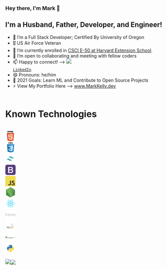 ### Hey there, I'm Mark 👋

## I'm a Husband, Father, Developer, and Engineer!

- :duck: I’m a Full Stack Developer; Certified By University of Oregon
- :medal_military: US Air Force Veteran
- 🌱 I’m currently enrolled in <a href="https://cs50.harvard.edu/college/2021/spring/">CSCI E-50 at Harvard Extension School</a>.
- 👯 I’m open to collaborating and meeting with fellow coders
- 📫 Happy to connect! --> <code><a href="https://www.linkedin.com/in/mark-kelly-9a1436160/" title="LinkedIn Profile"><img width="22" src="https://seeklogo.com/images/L/linkedin-icon-logo-FBADE03110-seeklogo.com.png"> LinkedIn</a></code>
- 😄 Pronouns: he/him
- :robot: 2021 Goals: Learn ML and Contribute to Open Source Projects
- ⚡ View My Portfolio Here --> <a href="https://www.markkelly.dev">www.MarkKelly.dev</a>
<br><br>

<h1 align="left">Known Technologies</h1>
<p align="left">
<code>
<img height="32" width="32" src="https://raw.githubusercontent.com/github/explore/80688e429a7d4ef2fca1e82350fe8e3517d3494d/topics/html/html.png" />
<img height="32" width="32" src="https://raw.githubusercontent.com/github/explore/80688e429a7d4ef2fca1e82350fe8e3517d3494d/topics/css/css.png" />
<img height="32" width="32" src="https://raw.githubusercontent.com/github/explore/80688e429a7d4ef2fca1e82350fe8e3517d3494d/topics/tailwind/tailwind.png" />
<img height="32" width="32" src="https://raw.githubusercontent.com/github/explore/80688e429a7d4ef2fca1e82350fe8e3517d3494d/topics/bootstrap/bootstrap.png" />
<img height="32" width="32" src="https://raw.githubusercontent.com/github/explore/80688e429a7d4ef2fca1e82350fe8e3517d3494d/topics/javascript/javascript.png" />
<img height="32" width="32" src="https://raw.githubusercontent.com/github/explore/80688e429a7d4ef2fca1e82350fe8e3517d3494d/topics/nodejs/nodejs.png" />
<img height="32" width="32" src="https://raw.githubusercontent.com/github/explore/80688e429a7d4ef2fca1e82350fe8e3517d3494d/topics/react/react.png" />
<img height="32" width="32" src="https://raw.githubusercontent.com/github/explore/80688e429a7d4ef2fca1e82350fe8e3517d3494d/topics/express/express.png" />
<img height="32" width="32" src="https://raw.githubusercontent.com/github/explore/80688e429a7d4ef2fca1e82350fe8e3517d3494d/topics/mysql/mysql.png" />
<img height="32" width="32" src="https://raw.githubusercontent.com/github/explore/80688e429a7d4ef2fca1e82350fe8e3517d3494d/topics/mongodb/mongodb.png" />
<img height="32" width="32" src="https://raw.githubusercontent.com/github/explore/80688e429a7d4ef2fca1e82350fe8e3517d3494d/topics/python/python.png" />
</code>
</p>

<img align="left" src="https://github-readme-stats.vercel.app/api/top-langs/?username=MarkKelly00&theme=merko" />
<img align="center" src="https://github-readme-stats.vercel.app/api?username=MarkKelly00&show_icons=true&hide=contribs,issues&theme=merko" />
